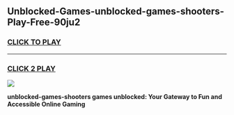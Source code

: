 
## Unblocked-Games-unblocked-games-shooters-Play-Free-90ju2
<h3>
<a href="https://premium76.site?title=unblocked-games-shooters&ref=22A">CLICK TO PLAY</a></h3>
<hr>

<h3>
<a href="https://premium76.site?title=unblocked-games-shooters&ref=22A">CLICK 2 PLAY</a>
  
</h3>

<a href="https://premium76.site?title=unblocked-games-shooters&ref=22A"><img src="https://clearcache.store/games.png"></a>


**unblocked-games-shooters games unblocked: Your Gateway to Fun and Accessible Online Gaming**
